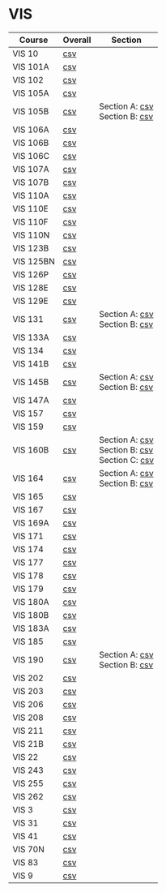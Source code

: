 # VIS

| Course | Overall | Section |
| ------ | ------- | ------- |
| VIS 10 | [csv](https://github.com/UCSD-Historical-Enrollment-Data/2024Spring/blob/main/overall/VIS%2010.csv) |  |
| VIS 101A | [csv](https://github.com/UCSD-Historical-Enrollment-Data/2024Spring/blob/main/overall/VIS%20101A.csv) |  |
| VIS 102 | [csv](https://github.com/UCSD-Historical-Enrollment-Data/2024Spring/blob/main/overall/VIS%20102.csv) |  |
| VIS 105A | [csv](https://github.com/UCSD-Historical-Enrollment-Data/2024Spring/blob/main/overall/VIS%20105A.csv) |  |
| VIS 105B | [csv](https://github.com/UCSD-Historical-Enrollment-Data/2024Spring/blob/main/overall/VIS%20105B.csv) | Section A: [csv](https://github.com/UCSD-Historical-Enrollment-Data/2024Spring/blob/main/section/VIS%20105B_A.csv)<br>Section B: [csv](https://github.com/UCSD-Historical-Enrollment-Data/2024Spring/blob/main/section/VIS%20105B_B.csv) |
| VIS 106A | [csv](https://github.com/UCSD-Historical-Enrollment-Data/2024Spring/blob/main/overall/VIS%20106A.csv) |  |
| VIS 106B | [csv](https://github.com/UCSD-Historical-Enrollment-Data/2024Spring/blob/main/overall/VIS%20106B.csv) |  |
| VIS 106C | [csv](https://github.com/UCSD-Historical-Enrollment-Data/2024Spring/blob/main/overall/VIS%20106C.csv) |  |
| VIS 107A | [csv](https://github.com/UCSD-Historical-Enrollment-Data/2024Spring/blob/main/overall/VIS%20107A.csv) |  |
| VIS 107B | [csv](https://github.com/UCSD-Historical-Enrollment-Data/2024Spring/blob/main/overall/VIS%20107B.csv) |  |
| VIS 110A | [csv](https://github.com/UCSD-Historical-Enrollment-Data/2024Spring/blob/main/overall/VIS%20110A.csv) |  |
| VIS 110E | [csv](https://github.com/UCSD-Historical-Enrollment-Data/2024Spring/blob/main/overall/VIS%20110E.csv) |  |
| VIS 110F | [csv](https://github.com/UCSD-Historical-Enrollment-Data/2024Spring/blob/main/overall/VIS%20110F.csv) |  |
| VIS 110N | [csv](https://github.com/UCSD-Historical-Enrollment-Data/2024Spring/blob/main/overall/VIS%20110N.csv) |  |
| VIS 123B | [csv](https://github.com/UCSD-Historical-Enrollment-Data/2024Spring/blob/main/overall/VIS%20123B.csv) |  |
| VIS 125BN | [csv](https://github.com/UCSD-Historical-Enrollment-Data/2024Spring/blob/main/overall/VIS%20125BN.csv) |  |
| VIS 126P | [csv](https://github.com/UCSD-Historical-Enrollment-Data/2024Spring/blob/main/overall/VIS%20126P.csv) |  |
| VIS 128E | [csv](https://github.com/UCSD-Historical-Enrollment-Data/2024Spring/blob/main/overall/VIS%20128E.csv) |  |
| VIS 129E | [csv](https://github.com/UCSD-Historical-Enrollment-Data/2024Spring/blob/main/overall/VIS%20129E.csv) |  |
| VIS 131 | [csv](https://github.com/UCSD-Historical-Enrollment-Data/2024Spring/blob/main/overall/VIS%20131.csv) | Section A: [csv](https://github.com/UCSD-Historical-Enrollment-Data/2024Spring/blob/main/section/VIS%20131_A.csv)<br>Section B: [csv](https://github.com/UCSD-Historical-Enrollment-Data/2024Spring/blob/main/section/VIS%20131_B.csv) |
| VIS 133A | [csv](https://github.com/UCSD-Historical-Enrollment-Data/2024Spring/blob/main/overall/VIS%20133A.csv) |  |
| VIS 134 | [csv](https://github.com/UCSD-Historical-Enrollment-Data/2024Spring/blob/main/overall/VIS%20134.csv) |  |
| VIS 141B | [csv](https://github.com/UCSD-Historical-Enrollment-Data/2024Spring/blob/main/overall/VIS%20141B.csv) |  |
| VIS 145B | [csv](https://github.com/UCSD-Historical-Enrollment-Data/2024Spring/blob/main/overall/VIS%20145B.csv) | Section A: [csv](https://github.com/UCSD-Historical-Enrollment-Data/2024Spring/blob/main/section/VIS%20145B_A.csv)<br>Section B: [csv](https://github.com/UCSD-Historical-Enrollment-Data/2024Spring/blob/main/section/VIS%20145B_B.csv) |
| VIS 147A | [csv](https://github.com/UCSD-Historical-Enrollment-Data/2024Spring/blob/main/overall/VIS%20147A.csv) |  |
| VIS 157 | [csv](https://github.com/UCSD-Historical-Enrollment-Data/2024Spring/blob/main/overall/VIS%20157.csv) |  |
| VIS 159 | [csv](https://github.com/UCSD-Historical-Enrollment-Data/2024Spring/blob/main/overall/VIS%20159.csv) |  |
| VIS 160B | [csv](https://github.com/UCSD-Historical-Enrollment-Data/2024Spring/blob/main/overall/VIS%20160B.csv) | Section A: [csv](https://github.com/UCSD-Historical-Enrollment-Data/2024Spring/blob/main/section/VIS%20160B_A.csv)<br>Section B: [csv](https://github.com/UCSD-Historical-Enrollment-Data/2024Spring/blob/main/section/VIS%20160B_B.csv)<br>Section C: [csv](https://github.com/UCSD-Historical-Enrollment-Data/2024Spring/blob/main/section/VIS%20160B_C.csv) |
| VIS 164 | [csv](https://github.com/UCSD-Historical-Enrollment-Data/2024Spring/blob/main/overall/VIS%20164.csv) | Section A: [csv](https://github.com/UCSD-Historical-Enrollment-Data/2024Spring/blob/main/section/VIS%20164_A.csv)<br>Section B: [csv](https://github.com/UCSD-Historical-Enrollment-Data/2024Spring/blob/main/section/VIS%20164_B.csv) |
| VIS 165 | [csv](https://github.com/UCSD-Historical-Enrollment-Data/2024Spring/blob/main/overall/VIS%20165.csv) |  |
| VIS 167 | [csv](https://github.com/UCSD-Historical-Enrollment-Data/2024Spring/blob/main/overall/VIS%20167.csv) |  |
| VIS 169A | [csv](https://github.com/UCSD-Historical-Enrollment-Data/2024Spring/blob/main/overall/VIS%20169A.csv) |  |
| VIS 171 | [csv](https://github.com/UCSD-Historical-Enrollment-Data/2024Spring/blob/main/overall/VIS%20171.csv) |  |
| VIS 174 | [csv](https://github.com/UCSD-Historical-Enrollment-Data/2024Spring/blob/main/overall/VIS%20174.csv) |  |
| VIS 177 | [csv](https://github.com/UCSD-Historical-Enrollment-Data/2024Spring/blob/main/overall/VIS%20177.csv) |  |
| VIS 178 | [csv](https://github.com/UCSD-Historical-Enrollment-Data/2024Spring/blob/main/overall/VIS%20178.csv) |  |
| VIS 179 | [csv](https://github.com/UCSD-Historical-Enrollment-Data/2024Spring/blob/main/overall/VIS%20179.csv) |  |
| VIS 180A | [csv](https://github.com/UCSD-Historical-Enrollment-Data/2024Spring/blob/main/overall/VIS%20180A.csv) |  |
| VIS 180B | [csv](https://github.com/UCSD-Historical-Enrollment-Data/2024Spring/blob/main/overall/VIS%20180B.csv) |  |
| VIS 183A | [csv](https://github.com/UCSD-Historical-Enrollment-Data/2024Spring/blob/main/overall/VIS%20183A.csv) |  |
| VIS 185 | [csv](https://github.com/UCSD-Historical-Enrollment-Data/2024Spring/blob/main/overall/VIS%20185.csv) |  |
| VIS 190 | [csv](https://github.com/UCSD-Historical-Enrollment-Data/2024Spring/blob/main/overall/VIS%20190.csv) | Section A: [csv](https://github.com/UCSD-Historical-Enrollment-Data/2024Spring/blob/main/section/VIS%20190_A.csv)<br>Section B: [csv](https://github.com/UCSD-Historical-Enrollment-Data/2024Spring/blob/main/section/VIS%20190_B.csv) |
| VIS 202 | [csv](https://github.com/UCSD-Historical-Enrollment-Data/2024Spring/blob/main/overall/VIS%20202.csv) |  |
| VIS 203 | [csv](https://github.com/UCSD-Historical-Enrollment-Data/2024Spring/blob/main/overall/VIS%20203.csv) |  |
| VIS 206 | [csv](https://github.com/UCSD-Historical-Enrollment-Data/2024Spring/blob/main/overall/VIS%20206.csv) |  |
| VIS 208 | [csv](https://github.com/UCSD-Historical-Enrollment-Data/2024Spring/blob/main/overall/VIS%20208.csv) |  |
| VIS 211 | [csv](https://github.com/UCSD-Historical-Enrollment-Data/2024Spring/blob/main/overall/VIS%20211.csv) |  |
| VIS 21B | [csv](https://github.com/UCSD-Historical-Enrollment-Data/2024Spring/blob/main/overall/VIS%2021B.csv) |  |
| VIS 22 | [csv](https://github.com/UCSD-Historical-Enrollment-Data/2024Spring/blob/main/overall/VIS%2022.csv) |  |
| VIS 243 | [csv](https://github.com/UCSD-Historical-Enrollment-Data/2024Spring/blob/main/overall/VIS%20243.csv) |  |
| VIS 255 | [csv](https://github.com/UCSD-Historical-Enrollment-Data/2024Spring/blob/main/overall/VIS%20255.csv) |  |
| VIS 262 | [csv](https://github.com/UCSD-Historical-Enrollment-Data/2024Spring/blob/main/overall/VIS%20262.csv) |  |
| VIS 3 | [csv](https://github.com/UCSD-Historical-Enrollment-Data/2024Spring/blob/main/overall/VIS%203.csv) |  |
| VIS 31 | [csv](https://github.com/UCSD-Historical-Enrollment-Data/2024Spring/blob/main/overall/VIS%2031.csv) |  |
| VIS 41 | [csv](https://github.com/UCSD-Historical-Enrollment-Data/2024Spring/blob/main/overall/VIS%2041.csv) |  |
| VIS 70N | [csv](https://github.com/UCSD-Historical-Enrollment-Data/2024Spring/blob/main/overall/VIS%2070N.csv) |  |
| VIS 83 | [csv](https://github.com/UCSD-Historical-Enrollment-Data/2024Spring/blob/main/overall/VIS%2083.csv) |  |
| VIS 9 | [csv](https://github.com/UCSD-Historical-Enrollment-Data/2024Spring/blob/main/overall/VIS%209.csv) |  |
